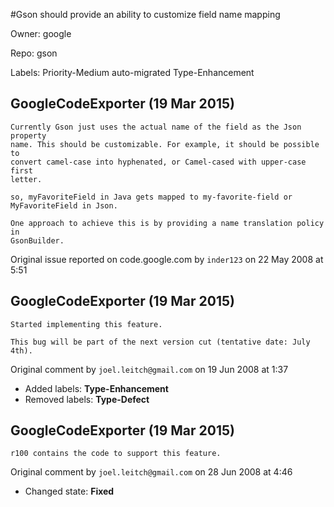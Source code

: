 #Gson should provide an ability to customize field name mapping

Owner: google

Repo: gson

Labels: Priority-Medium auto-migrated Type-Enhancement 

## GoogleCodeExporter (19 Mar 2015)

```
Currently Gson just uses the actual name of the field as the Json property
name. This should be customizable. For example, it should be possible to
convert camel-case into hyphenated, or Camel-cased with upper-case first
letter.

so, myFavoriteField in Java gets mapped to my-favorite-field or
MyFavoriteField in Json. 

One approach to achieve this is by providing a name translation policy in
GsonBuilder. 
```

Original issue reported on code.google.com by `inder123` on 22 May 2008 at 5:51


## GoogleCodeExporter (19 Mar 2015)

```
Started implementing this feature.

This bug will be part of the next version cut (tentative date: July 4th).
```

Original comment by `joel.leitch@gmail.com` on 19 Jun 2008 at 1:37
- Added labels: **Type-Enhancement**
- Removed labels: **Type-Defect**


## GoogleCodeExporter (19 Mar 2015)

```
r100 contains the code to support this feature.
```

Original comment by `joel.leitch@gmail.com` on 28 Jun 2008 at 4:46
- Changed state: **Fixed**


